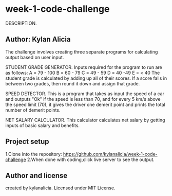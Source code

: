 # week-1-code-challenge
DESCRIPTION.
## Author: Kylan Alicia
The challenge involves creating three separate programs for calculating output based on user input.

STUDENT GRADE GENERATOR.
Inputs required for the program to run are as follows:
    A = 79 - 100
    B = 60 - 79
    C = 49 - 59
    D = 40 -49
    E = < 40
The student grade is calculated by adding up all of their scores.
If a score falls in between two grades, then round it down and assign that grade.

SPEED DETECTOR.
This is a program that takes as input the speed of a car and outputs "Ok" if the speed is less than 70, and for every 5 km/s above the speed limit (70), it gives the driver one demerit point and prints the total number of demerit points.

NET SALARY CALCULATOR.
This calculator calculates net salary by getting inputs of basic salary and benefits.

## Project setup
 1.Clone into the repository:
 https://github.com/kylanalicia/week-1-code-challenge
 2.When done with coding,click live server to see the output.

 ## Author and license
 created by kylanalicia.
 Licensed under MIT License.
 














